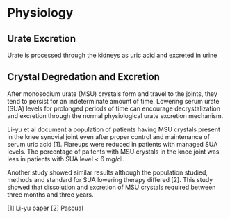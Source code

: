 # Physiology

## Urate Excretion

Urate is processed through the kidneys as uric acid and excreted in urine

## Crystal Degredation and Excretion

After monosodium urate (MSU) crystals form and travel to the joints, they tend to
persist for an indeterminate amount of time. Lowering serum urate (SUA) levels for
prolonged periods of time can encourage decrystalization and excretion through the
normal physiological urate excretion mechanism.

Li-yu et al document a population of patients having MSU crystals present in the knee
synovial joint even after proper control and maintenance of serum uric acid [1]. 
Flareups were reduced in patients with managed SUA levels. The percentage of paitents
with MSU crystals in the knee joint was less in patients with SUA level < 6 mg/dl.

Another study showed similar results although the population studied, methods and 
standard for SUA lowering therapy differed [2]. This study showed that dissolution
and excretion of MSU crystals required between three months and three years.


[1] Li-yu paper
[2] Pascual